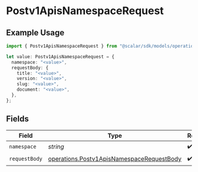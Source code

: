 # Postv1ApisNamespaceRequest

## Example Usage

```typescript
import { Postv1ApisNamespaceRequest } from "@scalar/sdk/models/operations";

let value: Postv1ApisNamespaceRequest = {
  namespace: "<value>",
  requestBody: {
    title: "<value>",
    version: "<value>",
    slug: "<value>",
    document: "<value>",
  },
};
```

## Fields

| Field                                                                                                  | Type                                                                                                   | Required                                                                                               | Description                                                                                            |
| ------------------------------------------------------------------------------------------------------ | ------------------------------------------------------------------------------------------------------ | ------------------------------------------------------------------------------------------------------ | ------------------------------------------------------------------------------------------------------ |
| `namespace`                                                                                            | *string*                                                                                               | :heavy_check_mark:                                                                                     | N/A                                                                                                    |
| `requestBody`                                                                                          | [operations.Postv1ApisNamespaceRequestBody](../../models/operations/postv1apisnamespacerequestbody.md) | :heavy_check_mark:                                                                                     | N/A                                                                                                    |